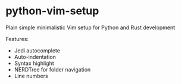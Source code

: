 # python-vim-setup
Plain simple minimalistic Vim setup for Python and Rust development

Features:

- Jedi autocomplete
- Auto-indentation
- Syntax highlight
- NERDTree for folder navigation
- Line numbers
